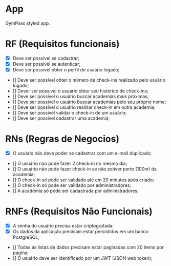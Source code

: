 # App

GymPass styled app.

# RF (Requisitos funcionais)

- [x] Deve ser possível se cadastrar;
- [x] Deve ser possível se autenticar;
- [x] Deve ser possível obter o perfil de usuário logado;
- [] Deve ser possível obter o número de check-ins realizado pelo usuário logado;
- [] Dever ser possivel o usuário obter seu histórico de check-ins;
- [] Deve ser possível o usuário buscar academias mais próximas;
- [] Deve ser possivel o usuário buscar academias pelo seu próprio nome;
- [] Deve ser possível o usuário realizar check-in em outra academia;
- [] Deve ser possível validar o check-in de um usuário;
- [] Deve ser possível cadastrar uma academia;

# RNs (Regras de Negocios)

- [x] O usuário não deve poder se cadastrar com um e-mail duplicado;
- [] O usuário não pode fazer 2 check-in no mesmo dia;
- [] O usuário não pode fazer check-in se não estiver perto (100m) da academia;
- [] O check-in só pode ser validado até em 20 minutos após criado;
- [] O check-in só pode ser validado por administradores;
- [] A academia só pode ser cadastrada por administradores;

# RNFs (Requisitos Não Funcionais) 

- [x] A senha do usuário precisa estar criptografada;
- [x] Os dados da aplicação precisam estar persistidos em um banco PostgreSQL;
- [] Todas as listas de dados precisam estar paginadas com 20 items por página;
- [] O usuário deve ser identificado por um JWT (JSON web token);
